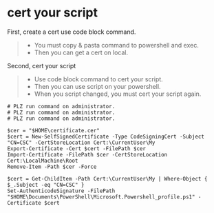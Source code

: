 # cert your script
First, create a cert use code block command. 
> * You must copy & pasta command to powershell and exec.  
> * Then you can get a cert on local.

Second, cert your script
> * Use code block command to cert your script.  
> * Then you can use script on your powershell.  
> * When you script changed, you must cert your script again.

```
# PLZ run command on administrator.
# PLZ run command on administrator.
# PLZ run command on administrator.

$cer = "$HOME\certificate.cer"
$cert = New-SelfSignedCertificate -Type CodeSigningCert -Subject "CN=CSC" -CertStoreLocation Cert:\CurrentUser\My
Export-Certificate -Cert $cert -FilePath $cer
Import-Certificate -FilePath $cer -CertStoreLocation Cert:\LocalMachine\Root
Remove-Item -Path $cer -Force

$cert = Get-ChildItem -Path Cert:\CurrentUser\My | Where-Object { $_.Subject -eq "CN=CSC" }  
Set-AuthenticodeSignature -FilePath "$HOME\Documents\PowerShell\Microsoft.Powershell_profile.ps1" -Certificate $cert
```
